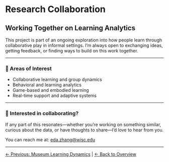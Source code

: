 # Research Collaboration  
## Working Together on Learning Analytics

This project is part of an ongoing exploration into how people learn through collaborative play in informal settings. I’m always open to exchanging ideas, getting feedback, or finding ways to build on this work together.

---

### 🧠 Areas of Interest
- Collaborative learning and group dynamics  
- Behavioral and learning analytics  
- Game-based and embodied learning  
- Real-time support and adaptive systems

---

### 💬 Interested in collaborating?

If any part of this resonates—whether you’re working on something similar, curious about the data, or have thoughts to share—I’d love to hear from you.

You can reach me at: eda.zhang@wisc.edu

---

[← Previous: Museum Learning Dynamics](6-museum-learning-dynamics.md) | [← Back to Overview](README.md)
